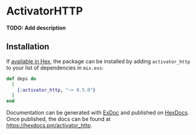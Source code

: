 # ActivatorHTTP

**TODO: Add description**

## Installation

If [available in Hex](https://hex.pm/docs/publish), the package can be installed
by adding `activator_http` to your list of dependencies in `mix.exs`:

```elixir
def deps do
  [
    {:activator_http, "~> 0.5.0"}
  ]
end
```

Documentation can be generated with [ExDoc](https://github.com/elixir-lang/ex_doc)
and published on [HexDocs](https://hexdocs.pm). Once published, the docs can
be found at <https://hexdocs.pm/activator_http>.

